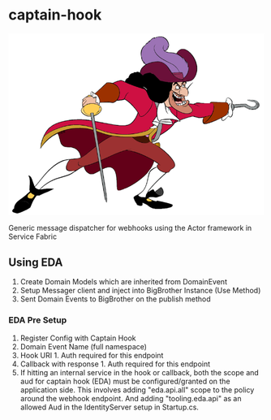 # captain-hook

![](docs/images/hook.gif)

Generic message dispatcher for webhooks using the Actor framework in Service Fabric



## Using EDA

1. Create Domain Models which are inherited from DomainEvent
2. Setup Messager client and inject into BigBrother Instance (Use Method)
3. Sent Domain Events to BigBrother on the publish method

### EDA Pre Setup

1. Register Config with Captain Hook
  1. Domain Event Name (full namespace)
  2. Hook URI
    1. Auth required for this endpoint
  2. Callback with response
    1. Auth required for this endpoint
1. If hitting an internal service in the hook or callback, both the scope and aud for captain hook (EDA) must be configured/granted on the application side. This involves adding "eda.api.all" scope to the policy around the webhook endpoint. And adding "tooling.eda.api" as an allowed Aud in the IdentityServer setup in Startup.cs.
